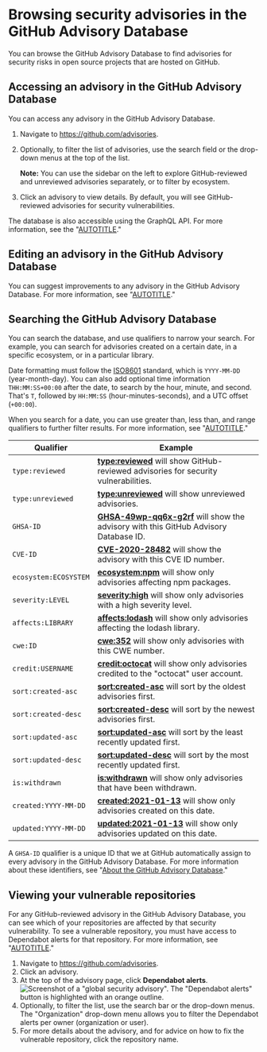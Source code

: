 # Browsing security advisories in the GitHub Advisory Database

You can browse the GitHub Advisory Database to find advisories for security risks in open source projects that are hosted on GitHub.

## Accessing an advisory in the GitHub Advisory Database

You can access any advisory in the GitHub Advisory Database.

1. Navigate to https://github.com/advisories.
1. Optionally, to filter the list of advisories, use the search field or the drop-down menus at the top of the list.

   <div class="ghd-spotlight ghd-spotlight-note border rounded-1 my-3 p-3 f5 color-border-accent-emphasis color-bg-accent">

   **Note:** You can use the sidebar on the left to explore GitHub-reviewed and unreviewed advisories separately, or to filter by ecosystem.

   </div>

1. Click an advisory to view details. By default, you will see GitHub-reviewed advisories for security vulnerabilities. 

The database is also accessible using the GraphQL API.  For more information, see the "[AUTOTITLE](/webhooks-and-events/webhooks/webhook-events-and-payloads#security_advisory)."

## Editing an advisory in the GitHub Advisory Database

You can suggest improvements to any advisory in the GitHub Advisory Database. For more information, see "[AUTOTITLE](/code-security/security-advisories/working-with-global-security-advisories-from-the-github-advisory-database/editing-security-advisories-in-the-github-advisory-database)."

## Searching the GitHub Advisory Database

You can search the database, and use qualifiers to narrow your search. For example, you can search for advisories created on a certain date, in a specific ecosystem, or in a particular library.

Date formatting must follow the [ISO8601](http://en.wikipedia.org/wiki/ISO_8601) standard, which is `YYYY-MM-DD` (year-month-day). You can also add optional time information `THH:MM:SS+00:00` after the date, to search by the hour, minute, and second. That's `T`, followed by `HH:MM:SS` (hour-minutes-seconds), and a UTC offset (`+00:00`).

When you search for a date, you can use greater than, less than, and range qualifiers to further filter results. For more information, see "[AUTOTITLE](/search-github/getting-started-with-searching-on-github/understanding-the-search-syntax)."

| Qualifier  | Example |
| ------------- | ------------- |
| `type:reviewed`| [**type:reviewed**](https://github.com/advisories?query=type%3Areviewed) will show GitHub-reviewed advisories for security vulnerabilities. |
| `type:unreviewed`| [**type:unreviewed**](https://github.com/advisories?query=type%3Aunreviewed) will show unreviewed advisories. |
| `GHSA-ID`| [**GHSA-49wp-qq6x-g2rf**](https://github.com/advisories?query=GHSA-49wp-qq6x-g2rf) will show the advisory with this GitHub Advisory Database ID. |
| `CVE-ID`| [**CVE-2020-28482**](https://github.com/advisories?query=CVE-2020-28482) will show the advisory with this CVE ID number. |
| `ecosystem:ECOSYSTEM`| [**ecosystem:npm**](https://github.com/advisories?utf8=%E2%9C%93&query=ecosystem%3Anpm) will show only advisories affecting npm packages. |
| `severity:LEVEL`| [**severity:high**](https://github.com/advisories?utf8=%E2%9C%93&query=severity%3Ahigh) will show only advisories with a high severity level. |
| `affects:LIBRARY`| [**affects:lodash**](https://github.com/advisories?utf8=%E2%9C%93&query=affects%3Alodash) will show only advisories affecting the lodash library. |
| `cwe:ID`| [**cwe:352**](https://github.com/advisories?query=cwe%3A352) will show only advisories with this CWE number. |
| `credit:USERNAME`| [**credit:octocat**](https://github.com/advisories?query=credit%3Aoctocat) will show only advisories credited to the "octocat" user account. |
| `sort:created-asc`| [**sort:created-asc**](https://github.com/advisories?utf8=%E2%9C%93&query=sort%3Acreated-asc) will sort by the oldest advisories first. |
| `sort:created-desc`| [**sort:created-desc**](https://github.com/advisories?utf8=%E2%9C%93&query=sort%3Acreated-desc) will sort by the newest advisories first. |
| `sort:updated-asc`| [**sort:updated-asc**](https://github.com/advisories?utf8=%E2%9C%93&query=sort%3Aupdated-asc) will sort by the least recently updated first. |
| `sort:updated-desc`| [**sort:updated-desc**](https://github.com/advisories?utf8=%E2%9C%93&query=sort%3Aupdated-desc) will sort by the most recently updated first. |
| `is:withdrawn`| [**is:withdrawn**](https://github.com/advisories?utf8=%E2%9C%93&query=is%3Awithdrawn) will show only advisories that have been withdrawn. |
| `created:YYYY-MM-DD`| [**created:2021-01-13**](https://github.com/advisories?utf8=%E2%9C%93&query=created%3A2021-01-13) will show only advisories created on this date. |
| `updated:YYYY-MM-DD`| [**updated:2021-01-13**](https://github.com/advisories?utf8=%E2%9C%93&query=updated%3A2021-01-13) will show only advisories updated on this date. |

A `GHSA-ID` qualifier is a unique ID that we at GitHub automatically assign to every advisory in the GitHub Advisory Database. For more information about these identifiers, see "[About the GitHub Advisory Database](/code-security/security-advisories/working-with-global-security-advisories-from-the-github-advisory-database/about-the-github-advisory-database#about-ghsa-ids)."

## Viewing your vulnerable repositories

For any GitHub-reviewed advisory in the GitHub Advisory Database, you can see which of your repositories are affected by that security vulnerability. To see a vulnerable repository, you must have access to Dependabot alerts for that repository. For more information, see "[AUTOTITLE](/code-security/dependabot/dependabot-alerts/about-dependabot-alerts#access-to-dependabot-alerts)."

1. Navigate to https://github.com/advisories.
1. Click an advisory.
1. At the top of the advisory page, click **Dependabot alerts**.
   ![Screenshot of a "global security advisory". The "Dependabot alerts" button is highlighted with an orange outline.](/assets/images/help/security/advisory-database-dependabot-alerts.png)
1. Optionally, to filter the list, use the search bar or the drop-down menus. The "Organization" drop-down menu allows you to filter the Dependabot alerts per owner (organization or user).
1. For more details about the advisory, and for advice on how to fix the vulnerable repository, click the repository name.
